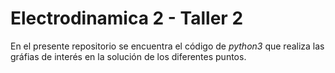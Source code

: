 # Electrodinamica 2 - Taller 2
En el presente repositorio se encuentra el código de _python3_ que realiza las gráfias de interés en la solución de los diferentes puntos. 
